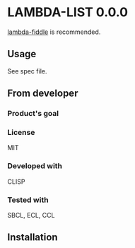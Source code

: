 # LAMBDA-LIST 0.0.0

[lambda-fiddle](https://github.com/Shinmera/lambda-fiddle) is recommended.

## Usage
See spec file.
## From developer

### Product's goal

### License
MIT
### Developed with
CLISP
### Tested with
SBCL, ECL, CCL
## Installation

